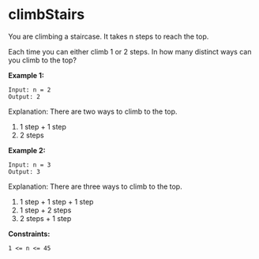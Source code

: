 # climbStairs

You are climbing a staircase. It takes n steps to reach the top.

Each time you can either climb 1 or 2 steps. In how many distinct ways can you climb to the top?

**Example 1:**

```
Input: n = 2
Output: 2
```

Explanation: There are two ways to climb to the top.

1. 1 step + 1 step
2. 2 steps

**Example 2:**

```
Input: n = 3
Output: 3
```

Explanation: There are three ways to climb to the top.

1. 1 step + 1 step + 1 step
2. 1 step + 2 steps
3. 2 steps + 1 step
 
**Constraints:**

```
1 <= n <= 45
```